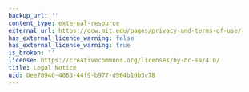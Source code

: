 ```yaml
---
backup_url: ''
content_type: external-resource
external_url: https://ocw.mit.edu/pages/privacy-and-terms-of-use/
has_external_licence_warning: false
has_external_license_warning: true
is_broken: ''
license: https://creativecommons.org/licenses/by-nc-sa/4.0/
title: Legal Notice
uid: 0ee70940-4083-44f9-b977-d964b10b3c78
---
```

